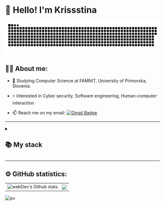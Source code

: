 
# 👋 Hello! I'm Krissstina 

<p align="center">
 <img width="600" src="assets/github-snake.svg" alt="snake"/>
</p>

## 👩‍💻 About me:

- :telescope: Studying Computer Science at FAMNIT, University of Primorska, Slovenia.

- :zap: Interested in Cyber security, Software engineering, Human-computer interaction

- :mailbox: Reach me on my email: [![Gmail Badge](https://img.shields.io/badge/-Gmail-red?style=flat&logo=Gmail&logoColor=white)](mailto:kpiyarska@gmail.com)

---

<details align="left">
  <summary><h2><b>📚 My stack</b></h2></summary>
  <p>
    <h3>Languages</h3>
    <img src="https://skillicons.dev/icons?i=c,java,ocaml,javascript,html,css&perline=7" />
    <h3>Frameworks / Tools / Software</h3>
    <img src="https://skillicons.dev/icons?i=figma,linux,git,bootstrap,visualstudio,idea&perline=7" />
    <br>
  </p>
</details>

---

## ⚙️ GitHub statistics:

<table>
  <tr>
    <td>
      <img align="left" src="http://github-readme-streak-stats.herokuapp.com?user=krisssttinaa&theme=dark&background=000000" alt="webDev's Github stats" />
    </td>
    <td>
      <a href="https://github.com/anuraghazra/github-readme-stats#gh-dark-mode-only">
  <img align="center" src="https://github-readme-stats.vercel.app/api?username=jrdndj&count_private=true&show_icons=true&theme=transparent" />
      </a>
    </td>
  </tr>
</table>

![pv](https://pageview.vercel.app/?github_user=krisssttinaa)
